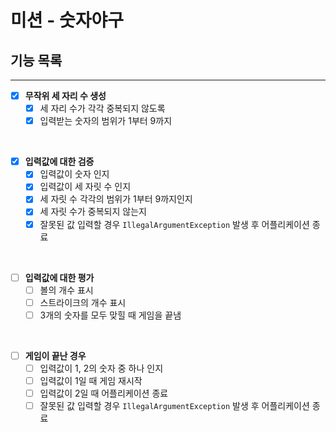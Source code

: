 # 미션 - 숫자야구

## 기능 목록

---

- [x] **무작위 세 자리 수 생성**
    - [x] 세 자리 수가 각각 중복되지 않도록
    - [x] 입력받는 숫자의 범위가 1부터 9까지

<br/>

- [x] **입력값에 대한 검증**
    - [x] 입력값이 숫자 인지
    - [x] 입력값이 세 자릿 수 인지
    - [x] 세 자릿 수 각각의 범위가 1부터 9까지인지
    - [x] 세 자릿 수가 중복되지 않는지
    - [x] 잘못된 값 입력할 경우 `IllegalArgumentException` 발생 후 어플리케이션 종료

<br/>

- [ ] **입력값에 대한 평가**
    - [ ] 볼의 개수 표시
    - [ ] 스트라이크의 개수 표시
    - [ ] 3개의 숫자를 모두 맞힐 때 게임을 끝냄

<br/>

- [ ] **게임이 끝난 경우**
    - [ ] 입력값이 1, 2의 숫자 중 하나 인지
    - [ ] 입력값이 1일 때 게임 재시작
    - [ ] 입력값이 2일 때 어플리케이션 종료
    - [ ] 잘못된 값 입력할 경우 `IllegalArgumentException` 발생 후 어플리케이션 종료